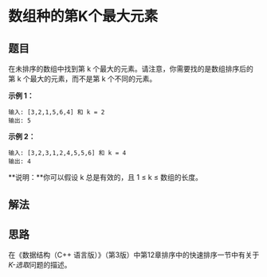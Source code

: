 # 数组种的第K个最大元素

## 题目

在未排序的数组中找到第 k 个最大的元素。请注意，你需要找的是数组排序后的第 k 个最大的元素，而不是第 k 个不同的元素。

**示例 1：**
```
输入: [3,2,1,5,6,4] 和 k = 2
输出: 5
```

**示例 2：**
```
输入: [3,2,3,1,2,4,5,5,6] 和 k = 4
输出: 4
```
**说明：**你可以假设 k 总是有效的，且 1 ≤ k ≤ 数组的长度。

## 解法
## 思路
在《数据结构（C++ 语言版）》（第3版）中第12章排序中的快速排序一节中有关于*K-选取*问题的描述。


